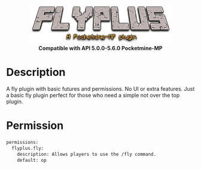 <p align="center">
    <a href="https://github.com/Terpz710/FlyPlus"><img src="https://github.com/Terpz710/FlyPlus/blob/main/icon.png"></img></a><br>
    <b>Compatible with API 5.0.0-5.6.0 Pocketmine-MP</b>

# Description

A fly plugin with basic futures and permissions. No UI or extra features. Just a basic fly plugin perfect for those who need a simple not over the top plugin.

# Permission

```
permissions:
  flyplus.fly:
    description: Allows players to use the /fly command.
    default: op
```
